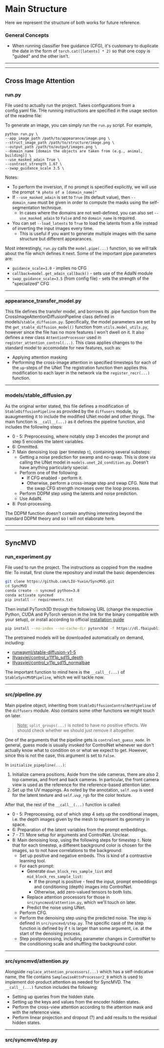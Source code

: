 # Main Structure

Here we represent the structure of both works for future reference.

### General Concepts

* When running classifier free guidance (CFG), it's customary to duplicate the date in the form of `torch.cat([latents] * 2)` so that one copy is "guided" and the other isn't.

---
- - -

## Cross Image Attention

### run.py

File used to actually run the project. Takes configurations from a config.yaml file.
THe running instructions are specified in the usage section of the readme file:

To generate an image, you can simply run the `run.py` script. For example,
```
python run.py \
--app_image_path /path/to/appearance/image.png \
--struct_image_path /path/to/structure/image.png \
--output_path /path/to/output/images.png \
--domain_name [domain the objects are taken from (e.g., animal, building)] \
--use_masked_adain True \
--contrast_strength 1.67 \
--swap_guidance_scale 3.5 \
```
Notes:
- To perform the inversion, if no prompt is specified explicitly, we will use the prompt `"A photo of a [domain_name]"`
- If `--use_masked_adain` is set to `True` (its default value), then `--domain_name` must be given in order 
  to compute the masks using the self-segmentation technique.
  - In cases where the domains are not well-defined, you can also set `--use_masked_adain` to `False` and 
    no `domain_name` is required.
- You can set `--load_latents` to `True` to load the latents from a file instead of inverting the input images every time. 
  - This is useful if you want to generate multiple images with the same structure but different appearances.

Most interestingly, `run.py` calls the `model.pipe(...)` function, so we will talk about the file which defines it next.
Some of the important pipe parameters are:
* `guidance_scale=1.0` - implies no CFG
* `callback=model.get_adain_callback()` - sets use of the AdaIN module
* `swap_guidance_scale=3.5` (from config file) - sets the strength of the "specialized" CFG
---
### appearance_transfer_model.py

This file defines the transfer model, and borrows its .pipe function from the CrossImageAttentionDiffusionPipeline class defined in models/`stable_diffusion.py`.
Specifically, the model parameters are set by the `get_stable_diffusion_model()` function from `utils.model_utils.py`, however since the file has no more features I won't dwell on it.
It also defines a new class `AttentionProcessor` used in `register_attention_control(...)`. This class applies changes to the standard model to accomodate for new features, such as:
* Applying attention masking
* Performing the cross-image attention in specified timesteps for each of the `up`-steps of the UNet
The registration function then applies this modification to each layer in the network via the `register_recr(...)` function.

---

### models/stable_diffusion.py

As the original writer stated, this file defines a modification of `StableDiffusionPipeline` as provided by the `diffusers` module, by auaugmenting it to include the modified UNet model and other things.
The main function is `__call__(...)` as it defines the pipeline function, and includes the following steps:
* 0 - 5: Preprocessing, where notably step 3 encodes the prompt and step 5 encodes the latent variables. 
* 6: Ommitted.
* 7: Main denoising loop (per timestep `t`), containing several substeps:
  * Getting a noise prediction for swamp and no-swap. This is done via calling the UNet model in `models.unet_2d_condition.py`. Doesn't have anything particularly special.
  * Perform one of the following:
    * If CFG enabled - perform it.
    * Otherwise, perform a cross-image step and swap CFG. Note that the swap CFG strength increases over the loop process.
  * Perform DDPM step using the latents and noise prediction.
  * Use AdaIN.
* 8: Post-processing.

The DDPM function doesn't contain anything interesting beyond the standard DDPM theory and so I will not elaborate here.

---
- - -

## SyncMVD

### run_experiment.py

File used to run the project.
The instructions as coppied from the readme file:
To install, first clone the repository and install the basic dependencies
```bash
git clone https://github.com/LIU-Yuxin/SyncMVD.git
cd SyncMVD
conda create -n syncmvd python=3.8
conda activate syncmvd
pip install -r requirements.txt
```
Then install PyTorch3D through the following URL (change the respective Python, CUDA and PyTorch version in the link for the binary compatible with your setup), or install according to official [installation guide](https://github.com/facebookresearch/pytorch3d/blob/main/INSTALL.md)
```bash
pip install --no-index --no-cache-dir pytorch3d -f https://dl.fbaipublicfiles.com/pytorch3d/packaging/wheels/py38_cu117_pyt200/download.html
```
The pretrained models will be downloaded automatically on demand, including:
- [runwayml/stable-diffusion-v1-5](https://huggingface.co/runwayml/stable-diffusion-v1-5)
- [lllyasviel/control_v11f1p_sd15_depth](lllyasviel/control_v11f1p_sd15_depth)
- [lllyasviel/control_v11p_sd15_normalbae](https://huggingface.co/lllyasviel/control_v11p_sd15_normalbae) 

The important function to mind here is the `__call__(...)` of `StableSyncMVDPipeline`, which we will tackle now.

 -----

### src/pipeline.py

Main pipeline object, inheriting from `StableDiffusionControlNetPipeline` of the `diffusers` module. Also contains some other functions we might touch on later.

><u>Note:</u> `split_groups(...)` is noted to have no positive effects. We should check whether we should just remove it altogether.

One of the arguments that the pipeline gets is `controlnet_guess_mode`. In general, guess mode is usually invoked for ControlNet whenever we don't actually know what to condition on or what we expect to get. However, since this is not the case, this argument is set to `False`.

In `initialize_pipepline(...)`:
1. Initialize camera positions. Aside from the side cameras, there are also 2 top cameras, and front and back cameras. In particular, the front camera view is used as the reference for the reference-based attention later.
2. Set up the UV mappings. As noted by the annotation, `self.uvp` is used for the latent texture and `self.uvp_rgb` for the color texture.

After that, the rest of the `__call__(...)` function is called:
* 0 - 5: Preprocessing, out of which step 4 sets up the conditional images, i.e. the depth images given by the mesh to represent its geometry in space.
* 6: Preparation of the latent variables from the prompt embeddings.
* 7 - 7.1: More setup for arguments and ControlNet. Unclear.
* 8: Main denoising loop, using the following steps for timestep `t`. Note that for each timestep, a different background color is chosen for the images, so to not have correlations to the background:
  * Set up positive and negative embeds. This is kind of a contrastive learning tool.
  * For each prompt:
    * Generate `down_block_res_sample_list` and `mid_block_res_sample_list`:
      * If the prompt is positive - feed the input, prompt embeddings and conditioning (depth) images into ControlNet.
      * Otherwise, add zero-valued tensors to both lists.
    * Replace attention processors for those in `src/syncmovd/attention.py`, which we'll touch on later.
    * Predict the noise using UNet.
  * Perform CFG.
  * Perform the denoising step using the predicted noise. The step is defined in `src/syncmvd/step.py`. The specific case of the step function is defined by if `t` is larger than some argument, i.e. at the start of the denoising process.
  * Step postprocessing, including parameter changes in ControlNet to the conditioning scale and shuffling the background color.

-----

### src/syncmvd/attention.py

Alongside `replace_attention_processors(...)` which has a self-indicative name, the file contains `SamplewiseAttnProcessor2_0` which is used to implement dot-product attention as needed for SyncMVD. The `__call__(...)` function includes the following:
* Setting up queries from the hidden state.
* Setting up the keys and values from the encoder hidden states.
* Perform the cross-view attention according to the attention mask and with the reference view.
* Perform linear projection and dropout (?) and add results to the residual hidden states.

- - -

### src/syncmvd/step.py